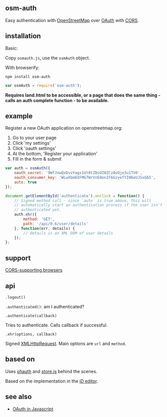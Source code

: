 ## osm-auth

Easy authentication with [OpenStreetMap](http://www.openstreetmap.org/)
over [OAuth](http://oauth.net/) with
[CORS](http://en.wikipedia.org/wiki/Cross-origin_resource_sharing).

## installation

Basic:

Copy `osmauth.js`, use the `osmAuth` object.

With browserify:

    npm install osm-auth

```js
var osmAuth = require('osm-auth');
```

**Requires land.html to be accessible, or a page that does the same thing -
calls an auth complete function - to be available.**

## example

Register a new OAuth application on openstreetmap.org:

1. Go to your user page
2. Click 'my settings'
3. Click 'oauth settings'
4. At the bottom, 'Register your application'
5. Fill in the form & submit

```js
var auth = osmAuth({
    oauth_secret: '9WfJnwQxDvvYagx1Ut0tZBsOZ0ZCzAvOje3u1TV0',
    oauth_consumer_key: 'WLwXbm6XFMG7WrVnE8enIF6GzyefYIN6oUJSxG65',
    auto: true
});

document.getElementById('authenticate').onclick = function() {
    // Signed method call - since `auto` is true above, this will
    // automatically start an authentication process if the user isn't
    // authenticated yet.
    auth.xhr({
        method: 'GET',
        path: '/api/0.6/user/details'
    }, function(err, details) {
        // details is an XML DOM of user details
    });
};
```

## support

[CORS-supporting browsers](http://caniuse.com/#feat=cors)

## api

`.logout()`

`.authenticated()`: am I authenticated?

`.authenticate(callback)`

Tries to authenticate. Calls callback if successful.

`.xhr(options, callback)`

Signed [XMLHttpRequest](http://en.wikipedia.org/wiki/XMLHttpRequest).
Main options are `url` and `method`.

## based on

Uses [ohauth](https://github.com/tmcw/ohauth) and
[store.js](https://github.com/marcuswestin/store.js) behind the scenes.

Based on the implementation in the [iD editor](http://ideditor.com/).

## see also

* [OAuth in Javascript](http://mapbox.com/osmdev/2013/01/15/oauth-in-javascript/)
